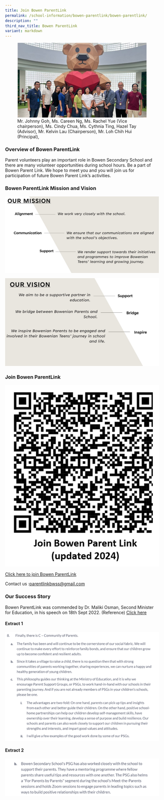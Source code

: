 ```yaml
---
title: Join Bowen ParentLink
permalink: /school-information/bowen-parentlink/bowen-parentlink/
description: ""
third_nav_title: Bowen ParentLink
variant: markdown
---
```

<figure>
<img src="/images/Parentlink%20Group%20Photo.jpg">
<figcaption> Mr. Johnny Goh, Ms. Careen Ng, Ms. Rachel Yue (Vice chairperson), Ms. Cindy Chua, Ms. Cythnia Ting, Hazel Tay (Advisor), Mr. Kelvin Lau (Chairperson), Mr. Loh Chih Hui (Principal),</figcaption>
</figure>

### Overview of Bowen ParentLink

Parent volunteers play an important role in Bowen Secondary School and there are many volunteer opportunities during school hours. Be a part of Bowen Parent Link. We hope to meet you and you will join us for participation of future Bowen Parent Link’s activities.


### Bowen ParentLink Mission and Vision

![](/images/PLink%20Misson.jpg)

![](/images/PLink%20Vision.jpg)

### Join Bowen ParentLink
![Join ParentLink QR Code](/images/School%20Information/Bowen%20ParentLink/Join_ParentLink_2024.jpg)
		 
[Click here to join Bowen ParentLink](https://docs.google.com/forms/d/e/1FAIpQLSek5jWMu-Ik1Gxfht-VVy7vfdGIgLYBdf7Wssvx1Hz56QQZqQ/viewform)

Contact us :[parentlinkbwss@gmail.com](mailto:parentlinkbwss@gmail.com)

### Our Success Story

Bowen ParentLink was commended by Dr. Maliki Osman, Second Minister for Education, in his speech on 18th Sept 2022. (Reference) 
<a target="_blank" href="https://www.moe.gov.sg/news/speeches/20220918-speech-by-dr-maliki-osman-second-minister-for-education-for-bapa-sepanjang-hayat-dads-role-in-education-forum-at-lifelong-learning-institute">Click here</a>

#### Extract 1
![](/images/School%20Information/Bowen%20ParentLink/quote%201.png)

#### Extract 2
![](/images/School%20Information/Bowen%20ParentLink/quote%202.png)